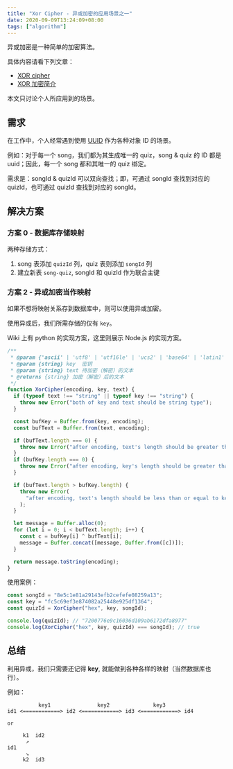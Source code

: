 ```yaml
---
title: "Xor Cipher - 异或加密的应用场景之一"
date: 2020-09-09T13:24:09+08:00
tags: ["algorithm"]
---
```


异或加密是一种简单的加密算法。

具体内容请看下列文章：

- [XOR cipher](https://en.wikipedia.org/wiki/XOR_cipher)
- [XOR 加密简介](http://www.ruanyifeng.com/blog/2017/05/xor.html)

本文只讨论个人所应用到的场景。

## 需求

在工作中，个人经常遇到使用 [UUID](https://en.wikipedia.org/wiki/Universally_unique_identifier) 作为各种对象 ID 的场景。

例如：对于每一个 song，我们都为其生成唯一的 quiz，song & quiz 的 ID 都是 uuid；因此，每一个 song 都和其唯一的 quiz 绑定。

需求是：songId & quizId 可以双向查找；即，可通过 songId 查找到对应的 quizId，也可通过 quizId 查找到对应的 songId。

## 解决方案

### 方案 0 - 数据库存储映射

两种存储方式：

1. song 表添加 `quizId` 列，quiz 表则添加 `songId` 列
2. 建立新表 `song-quiz`, songId 和 quizId 作为联合主键

### 方案 2 - 异或加密当作映射

如果不想将映射关系存到数据库中，则可以使用异或加密。

使用异或后，我们所需存储的仅有 `key`。

Wiki 上有 python 的实现方案，这里则展示 Node.js 的实现方案。

```javascript
/**
 * @param {'ascii' | 'utf8' | 'utf16le' | 'ucs2' | 'base64' | 'latin1' | 'binary' | 'hex'} encoding 编码格式
 * @param {string} key  密钥
 * @param {string} text 待加密（解密）的文本
 * @returns {string} 加密（解密）后的文本
 */
function XorCipher(encoding, key, text) {
  if (typeof text !== "string" || typeof key !== "string") {
    throw new Error("both of key and text should be string type");
  }

  const bufKey = Buffer.from(key, encoding);
  const bufText = Buffer.from(text, encoding);

  if (bufText.length === 0) {
    throw new Error("after encoding, text's length should be greater than 0");
  }
  if (bufKey.length === 0) {
    throw new Error("after encoding, key's length should be greater than 0");
  }

  if (bufText.length > bufKey.length) {
    throw new Error(
      "after encoding, text's length should be less than or equal to key's length"
    );
  }

  let message = Buffer.alloc(0);
  for (let i = 0; i < bufText.length; i++) {
    const c = bufKey[i] ^ bufText[i];
    message = Buffer.concat([message, Buffer.from([c])]);
  }

  return message.toString(encoding);
}
```

使用案例：

```javascript
const songId = "8e5c1e81a29143efb2cefefe08259a13";
const key = "fc5c69ef3e874082a25448e925df1364";
const quizId = XorCipher("hex", key, songId);

console.log(quizId); // "7200776e9c16036d109ab6172dfa8977"
console.log(XorCipher("hex", key, quizId) === songId); // true
```

## 总结

利用异或，我们只需要还记得 **key**, 就能做到各种各样的映射（当然数据库也行）。

例如：

```text
          key1               key2              key3
id1 <============> id2 <============> id3 <============> id4

or

     k1  id2
      ↗
id1
      ↘
     k2  id3
```
